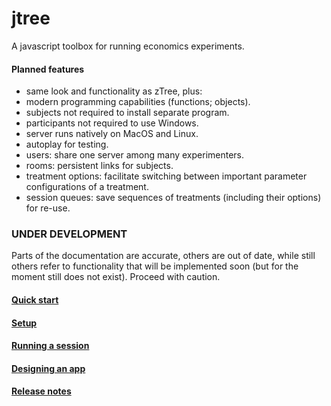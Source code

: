 # jtree
A javascript toolbox for running economics experiments.

#### Planned features
- same look and functionality as zTree, plus:
- modern programming capabilities (functions; objects).
- subjects not required to install separate program.
- participants not required to use Windows. 
- server runs natively on MacOS and Linux.
- autoplay for testing.
- users: share one server among many experimenters.
- rooms: persistent links for subjects.
- treatment options: facilitate switching between important parameter configurations of a treatment.
- session queues: save sequences of treatments (including their options) for re-use.


### UNDER DEVELOPMENT
Parts of the documentation are accurate, others are out of date, while still others refer to functionality that will be implemented soon (but for the moment still does not exist). Proceed with caution.

#### <a href='doc-pages/1-quick-start.md'>Quick start</a>

#### <a href='tutorial-2-setup.html'>Setup</a>

#### <a href='tutorial-3-running-a-session.html'>Running a session</a>

#### <a href='tutorial-4-designing-an-app.html'>Designing an app</a>

#### <a href='tutorial-7-release-notes.html'>Release notes</a>

